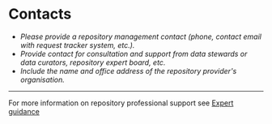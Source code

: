 
# Contacts

- *Please provide a repository management contact (phone, contact email with request tracker system, etc.).*
- *Provide contact for consultation and support from data stewards or data curators, repository expert board, etc.*
- *Include the name and office address of the repository provider's organisation.*

---
For more information on repository professional support see [Expert guidance](expert-guidance.md)
